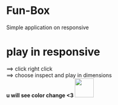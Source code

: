 # Fun-Box
Simple application on responsive 
# play in responsive<br>
==> click right click<br>
==> choose inspect and play in dimensions<br>
**u will see color change <3**
<img src="https://media.giphy.com/media/3MbGVRMWnn8Oh8lh0m/giphy.gif" width="50">

